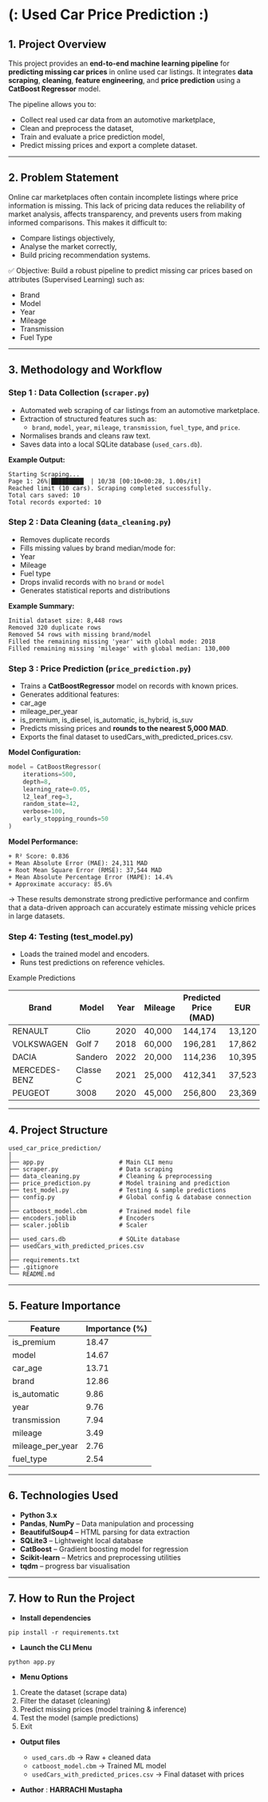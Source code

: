 # (: Used Car Price Prediction :)

## 1. Project Overview
This project provides an **end-to-end machine learning pipeline** for **predicting missing car prices** in online used car listings.
It integrates **data scraping**, **cleaning**, **feature engineering**, and **price prediction** using a **CatBoost Regressor** model.

The pipeline allows you to:

- Collect real used car data from an automotive marketplace,
- Clean and preprocess the dataset,
- Train and evaluate a price prediction model,
- Predict missing prices and export a complete dataset.

---

## 2. Problem Statement
Online car marketplaces often contain incomplete listings where price information is missing. This lack of pricing data reduces the reliability of market analysis, affects transparency, and prevents users from making informed comparisons.
This makes it difficult to:

- Compare listings objectively,
- Analyse the market correctly,
- Build pricing recommendation systems.

✅ Objective:
Build a robust pipeline to predict missing car prices based on attributes (Supervised Learning) such as:
- Brand
- Model
- Year
- Mileage
- Transmission
- Fuel Type

---

## 3. Methodology and Workflow

### Step 1 : Data Collection (`scraper.py`)
- Automated web scraping of car listings from an automotive marketplace.
- Extraction of structured features such as:
  - `brand`, `model`, `year`, `mileage`, `transmission`, `fuel_type`, and `price`.
- Normalises brands and cleans raw text.
- Saves data into a local SQLite database (`used_cars.db`).

**Example Output:**
```
Starting Scraping...
Page 1: 26%|█████████▏ | 10/38 [00:10<00:28, 1.00s/it]
Reached limit (10 cars). Scraping completed successfully.
Total cars saved: 10
Total records exported: 10
```

### Step 2 : Data Cleaning (`data_cleaning.py`)
- Removes duplicate records
- Fills missing values by brand median/mode for:
 - Year
 - Mileage
 - Fuel type
- Drops invalid records with no `brand` or `model`
- Generates statistical reports and distributions

**Example Summary:**
```
Initial dataset size: 8,448 rows
Removed 320 duplicate rows
Removed 54 rows with missing brand/model
Filled the remaining missing 'year' with global mode: 2018
Filled remaining missing 'mileage' with global median: 130,000
````

### Step 3 : Price Prediction (`price_prediction.py`)
- Trains a **CatBoostRegressor** model on records with known prices.
- Generates additional features:
 - car_age
 - mileage_per_year
 - is_premium, is_diesel, is_automatic, is_hybrid, is_suv
- Predicts missing prices and **rounds to the nearest 5,000 MAD**.
- Exports the final dataset to usedCars_with_predicted_prices.csv.

**Model Configuration:**
```python
model = CatBoostRegressor(
    iterations=500,
    depth=8,
    learning_rate=0.05,
    l2_leaf_reg=3,
    random_state=42,
    verbose=100,
    early_stopping_rounds=50
)
````

**Model Performance:**

```
+ R² Score: 0.836
+ Mean Absolute Error (MAE): 24,311 MAD
+ Root Mean Square Error (RMSE): 37,544 MAD
+ Mean Absolute Percentage Error (MAPE): 14.4%
+ Approximate accuracy: 85.6%
```

→ These results demonstrate strong predictive performance and confirm that a data-driven approach can accurately estimate missing vehicle prices in large datasets.

### Step 4: Testing (test_model.py)

- Loads the trained model and encoders.
- Runs test predictions on reference vehicles.

Example Predictions

| Brand         | Model    | Year | Mileage | Predicted Price (MAD) | EUR    |
| ------------- | -------- | ---- | ------- | --------------------- | ------ |
| RENAULT       | Clio     | 2020 | 40,000  | 144,174               | 13,120 |
| VOLKSWAGEN    | Golf 7   | 2018 | 60,000  | 196,281               | 17,862 |
| DACIA         | Sandero  | 2022 | 20,000  | 114,236               | 10,395 |
| MERCEDES-BENZ | Classe C | 2021 | 25,000  | 412,341               | 37,523 |
| PEUGEOT       | 3008     | 2020 | 45,000  | 256,800               | 23,369 |

---

## 4. Project Structure

```
used_car_price_prediction/
│
├── app.py                     # Main CLI menu
├── scraper.py                 # Data scraping
├── data_cleaning.py           # Cleaning & preprocessing
├── price_prediction.py        # Model training and prediction
├── test_model.py              # Testing & sample predictions
├── config.py                  # Global config & database connection
│
├── catboost_model.cbm         # Trained model file
├── encoders.joblib            # Encoders
├── scaler.joblib              # Scaler
│
├── used_cars.db               # SQLite database
├── usedCars_with_predicted_prices.csv
│
├── requirements.txt
├── .gitignore
└── README.md
```

---

## 5. Feature Importance

| Feature          | Importance (%) |
| ---------------- | -------------- |
| is_premium       | 18.47          |
| model            | 14.67          |
| car_age          | 13.71          |
| brand            | 12.86          |
| is_automatic     | 9.86           |
| year             | 9.76           |
| transmission     | 7.94           |
| mileage          | 3.49           |
| mileage_per_year | 2.76           |
| fuel_type        | 2.54           |

---

## 6. Technologies Used

* **Python 3.x**
* **Pandas**, **NumPy** – Data manipulation and processing
* **BeautifulSoup4** – HTML parsing for data extraction
* **SQLite3** – Lightweight local database
* **CatBoost** – Gradient boosting model for regression
* **Scikit-learn** – Metrics and preprocessing utilities
* **tqdm** – progress bar visualisation

---

## 7. How to Run the Project

- **Install dependencies** 
```
pip install -r requirements.txt
```

- **Launch the CLI Menu**
```
python app.py
```

- **Menu Options**
1. Create the dataset (scrape data)
2. Filter the dataset (cleaning)
3. Predict missing prices (model training & inference)
4. Test the model (sample predictions)
5. Exit

- **Output files**
  - `used_cars.db` → Raw + cleaned data
  - `catboost_model.cbm` → Trained ML model
  - `usedCars_with_predicted_prices.csv` → Final dataset with prices


- **Author** : **HARRACHI Mustapha**
~~~~~~~~~~~~~~~~~~~~~~~~~~~~~~~~~~~~
